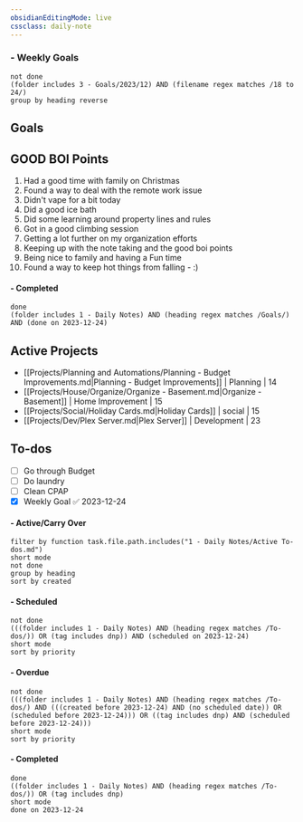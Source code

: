 ```yaml
---
obsidianEditingMode: live
cssclass: daily-note
---
```

### - Weekly Goals
```tasks
not done
(folder includes 3 - Goals/2023/12) AND (filename regex matches /18 to 24/)
group by heading reverse
```
## Goals
## GOOD BOI Points
1. Had a good time with family on Christmas
2. Found a way to deal with the remote work issue
3. Didn't vape for a bit today
4. Did a good ice bath
5. Did some learning around property lines and rules
6. Got in a good climbing session
7. Getting a lot further on my organization efforts
8. Keeping up with the note taking and the good boi points
9. Being nice to family and having a Fun time
10. Found a way to keep hot things from falling - :)
#### - Completed
```tasks
done
(folder includes 1 - Daily Notes) AND (heading regex matches /Goals/) AND (done on 2023-12-24)
```

## Active Projects
- [[Projects/Planning and Automations/Planning - Budget Improvements.md|Planning - Budget Improvements]] | Planning | 14
- [[Projects/House/Organize/Organize - Basement.md|Organize - Basement]] | Home Improvement | 15
- [[Projects/Social/Holiday Cards.md|Holiday Cards]] | social | 15
- [[Projects/Dev/Plex Server.md|Plex Server]] | Development | 23
## To-dos
- [ ] Go through Budget
- [ ] Do laundry
- [ ] Clean CPAP
- [x] Weekly Goal ✅ 2023-12-24

#### - Active/Carry Over
```tasks
filter by function task.file.path.includes("1 - Daily Notes/Active To-dos.md")
short mode
not done
group by heading
sort by created
```
#### - Scheduled
```tasks
not done
(((folder includes 1 - Daily Notes) AND (heading regex matches /To-dos/)) OR (tag includes dnp)) AND (scheduled on 2023-12-24)
short mode
sort by priority
```
#### - Overdue
```tasks
not done
(((folder includes 1 - Daily Notes) AND (heading regex matches /To-dos/) AND (((created before 2023-12-24) AND (no scheduled date)) OR (scheduled before 2023-12-24))) OR ((tag includes dnp) AND (scheduled before 2023-12-24)))
short mode
sort by priority
```
#### - Completed
```tasks
done
((folder includes 1 - Daily Notes) AND (heading regex matches /To-dos/)) OR (tag includes dnp)
short mode
done on 2023-12-24
```

